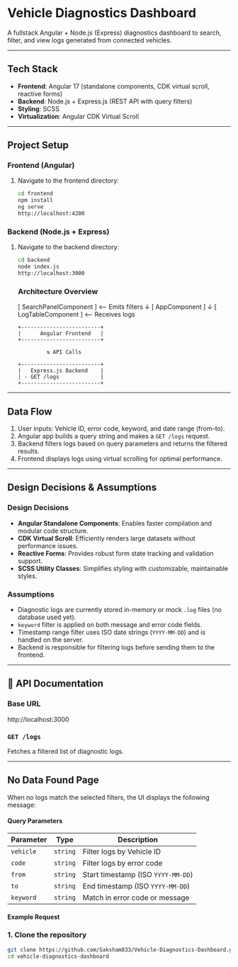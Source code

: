 # Vehicle Diagnostics Dashboard

A fullstack Angular + Node.js (Express) diagnostics dashboard to search, filter, and view logs generated from connected vehicles.

---

## Tech Stack

- **Frontend**: Angular 17 (standalone components, CDK virtual scroll, reactive forms)
- **Backend**: Node.js + Express.js (REST API with query filters)
- **Styling**: SCSS
- **Virtualization**: Angular CDK Virtual Scroll

---

##  Project Setup

###  Frontend (Angular)

1. Navigate to the frontend directory:

   ```bash
   cd frontend
   npm install
   ng serve
   http://localhost:4200
   ```

###  Backend (Node.js + Express)

1.  Navigate to the backend directory:

    ```bash
    cd backend
    node index.js
    http://localhost:3000

    ```

    ### Architecture Overview

    [ SearchPanelComponent ] <-- Emits filters
    ↓
    [ AppComponent ]
    ↓
    [ LogTableComponent ] <-- Receives logs

        +-------------------------+
        |      Angular Frontend   |
        +-------------------------+

                 ⇅ API Calls

        +-------------------------+
        |   Express.js Backend    |
        | - GET /logs             |
        +-------------------------+

---

##  Data Flow

1. User inputs: Vehicle ID, error code, keyword, and date range (from–to).
2. Angular app builds a query string and makes a `GET /logs` request.
3. Backend filters logs based on query parameters and returns the filtered results.
4. Frontend displays logs using virtual scrolling for optimal performance.

---

##  Design Decisions & Assumptions

###  Design Decisions

- **Angular Standalone Components**: Enables faster compilation and modular code structure.
- **CDK Virtual Scroll**: Efficiently renders large datasets without performance issues.
- **Reactive Forms**: Provides robust form state tracking and validation support.
- **SCSS Utility Classes**: Simplifies styling with customizable, maintainable styles.

### Assumptions

- Diagnostic logs are currently stored in-memory or mock `.log` files (no database used yet).
- `keyword` filter is applied on both message and error code fields.
- Timestamp range filter uses ISO date strings (`YYYY-MM-DD`) and is handled on the server.
- Backend is responsible for filtering logs before sending them to the frontend.

---

## 📘 API Documentation

### Base URL
http://localhost:3000



### `GET /logs`

Fetches a filtered list of diagnostic logs.



---

##  No Data Found Page

When no logs match the selected filters, the UI displays the following message:



#### Query Parameters

| Parameter | Type     | Description                          |
|-----------|----------|--------------------------------------|
| `vehicle` | `string` | Filter logs by Vehicle ID            |
| `code`    | `string` | Filter logs by error code            |
| `from`    | `string` | Start timestamp (ISO `YYYY-MM-DD`)   |
| `to`      | `string` | End timestamp (ISO `YYYY-MM-DD`)     |
| `keyword` | `string` | Match in error code or message       |

#### Example Request





### 1. Clone the repository

```bash
git clone https://github.com/Saksham833/Vehicle-Diagnostics-Dashboard.git
cd vehicle-diagnostics-dashboard
```
